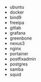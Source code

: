 - ubuntu
- docker
- bind9
- freeipa
- gitlab
- grafana
- greenbone
- nexus3
- nginx
- portainer
- postfixadmin
- postgres
- samba
- squid
